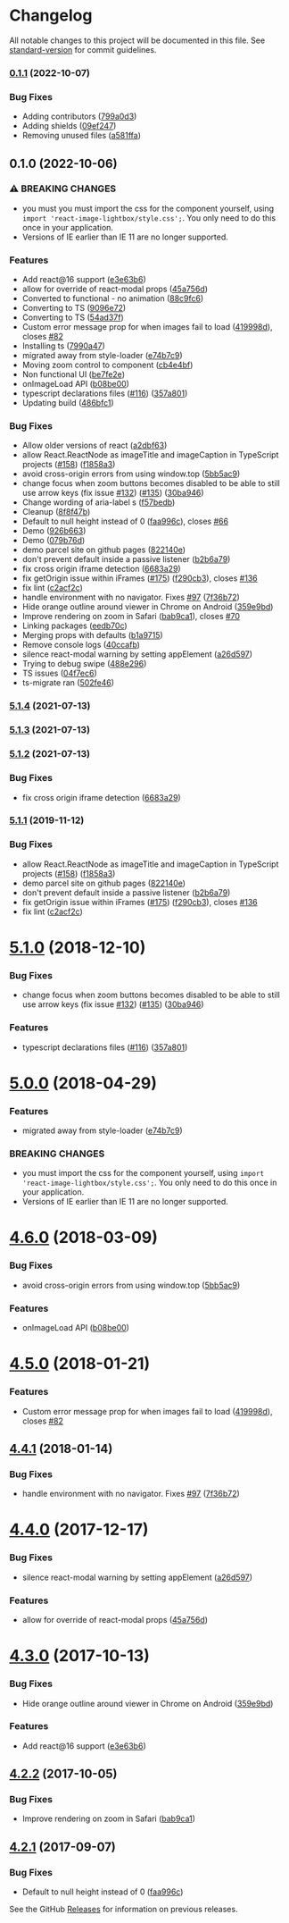# Changelog

All notable changes to this project will be documented in this file. See [standard-version](https://github.com/conventional-changelog/standard-version) for commit guidelines.

### [0.1.1](https://github.com/christopher-caldwell/react-image-lightbox/compare/v0.1.0...v0.1.1) (2022-10-07)


### Bug Fixes

* Adding contributors ([799a0d3](https://github.com/christopher-caldwell/react-image-lightbox/commit/799a0d3f5770b29a979287bbac43769419e42801))
* Adding shields ([09ef247](https://github.com/christopher-caldwell/react-image-lightbox/commit/09ef247e4a811fe7846fc709fbbb4d8d16a712f5))
* Removing unused files ([a581ffa](https://github.com/christopher-caldwell/react-image-lightbox/commit/a581ffaae01d86160f8b08166c17b9bf5691846f))

## 0.1.0 (2022-10-06)


### ⚠ BREAKING CHANGES

* you must you must import the css for the component yourself,
using `import 'react-image-lightbox/style.css';`. You only need to do this
once in your application.
* Versions of IE earlier than IE 11 are no longer supported.

### Features

* Add react@16 support ([e3e63b6](https://github.com/christopher-caldwell/react-image-lightbox/commit/e3e63b69a66590a83d913d69ea9c05f921023c1a))
* allow for override of react-modal props ([45a756d](https://github.com/christopher-caldwell/react-image-lightbox/commit/45a756d69a459a59281d4e2f90fe429402abf26a))
* Converted to functional - no animation ([88c9fc6](https://github.com/christopher-caldwell/react-image-lightbox/commit/88c9fc6c9915a2d447a8fe05e71b8a00634f7966))
* Converting to TS ([9096e72](https://github.com/christopher-caldwell/react-image-lightbox/commit/9096e7265404135f2a348036b26387605d65c086))
* Converting to TS ([54ad37f](https://github.com/christopher-caldwell/react-image-lightbox/commit/54ad37f82b4cf00196b43cfd74ec27f26d26b5a8))
* Custom error message prop for when images fail to load ([419998d](https://github.com/christopher-caldwell/react-image-lightbox/commit/419998d94d449c305a4482d576753503f8da0b63)), closes [#82](https://github.com/christopher-caldwell/react-image-lightbox/issues/82)
* Installing ts ([7990a47](https://github.com/christopher-caldwell/react-image-lightbox/commit/7990a475d28af0ff0bd2b3420a722d58431597b5))
* migrated away from style-loader ([e74b7c9](https://github.com/christopher-caldwell/react-image-lightbox/commit/e74b7c99eb4642a42631d2372b46645f044b8414))
* Moving zoom control to component ([cb4e4bf](https://github.com/christopher-caldwell/react-image-lightbox/commit/cb4e4bf0ca8d23d974ec0c709d1df335f52602ba))
* Non functional UI ([be7fe2e](https://github.com/christopher-caldwell/react-image-lightbox/commit/be7fe2eee80f949d6bac9265c927072dd5c84fbf))
* onImageLoad API ([b08be00](https://github.com/christopher-caldwell/react-image-lightbox/commit/b08be0081f2c4b99f4003105a2d1f3cfb4d0ce80))
* typescript declarations files ([#116](https://github.com/christopher-caldwell/react-image-lightbox/issues/116)) ([357a801](https://github.com/christopher-caldwell/react-image-lightbox/commit/357a801f1f799325708e36b281d332bdc73ed4b4))
* Updating build ([486bfc1](https://github.com/christopher-caldwell/react-image-lightbox/commit/486bfc1b09193b421915ece6c14e8600ad43331f))


### Bug Fixes

* Allow older versions of react ([a2dbf63](https://github.com/christopher-caldwell/react-image-lightbox/commit/a2dbf633873f72ccdeae9b57770e278a1a6167ed))
* allow React.ReactNode as imageTitle and imageCaption in TypeScript projects ([#158](https://github.com/christopher-caldwell/react-image-lightbox/issues/158)) ([f1858a3](https://github.com/christopher-caldwell/react-image-lightbox/commit/f1858a3efe25b66b850565b308688669bd7bab66))
* avoid cross-origin errors from using window.top ([5bb5ac9](https://github.com/christopher-caldwell/react-image-lightbox/commit/5bb5ac9cc06c7cb5a7447c74060c3e9c3f44fb07))
* change focus when zoom buttons becomes disabled to be able to still use arrow keys (fix issue [#132](https://github.com/christopher-caldwell/react-image-lightbox/issues/132)) ([#135](https://github.com/christopher-caldwell/react-image-lightbox/issues/135)) ([30ba946](https://github.com/christopher-caldwell/react-image-lightbox/commit/30ba9466e3b18cacf9f1647c7a3b33ae54348b2c))
* Change wording of aria-label s ([f57bedb](https://github.com/christopher-caldwell/react-image-lightbox/commit/f57bedb002ca29f8641de29cf1a08536880154ae))
* Cleanup ([8f8f47b](https://github.com/christopher-caldwell/react-image-lightbox/commit/8f8f47bf6ff613b981544d5bf79b5998de68825a))
* Default to null height instead of 0 ([faa996c](https://github.com/christopher-caldwell/react-image-lightbox/commit/faa996c1e767faa67b56118ead25ff1059bcd83f)), closes [#66](https://github.com/christopher-caldwell/react-image-lightbox/issues/66)
* Demo ([926b663](https://github.com/christopher-caldwell/react-image-lightbox/commit/926b66358e709861d9232a21b1c5873aa7183bf4))
* Demo ([079b76d](https://github.com/christopher-caldwell/react-image-lightbox/commit/079b76db182fc5bb9eb40ab6c2c7b7f54dc4f845))
* demo parcel site on github pages ([822140e](https://github.com/christopher-caldwell/react-image-lightbox/commit/822140ed665f55f664c1a5ea851f6b3aeaed31db))
* don't prevent default inside a passive listener ([b2b6a79](https://github.com/christopher-caldwell/react-image-lightbox/commit/b2b6a798671de7027635123baec8584e3fefaaf2))
* fix cross origin iframe detection ([6683a29](https://github.com/christopher-caldwell/react-image-lightbox/commit/6683a29639f0df2609849d9c71f7da0fa08a4882))
* fix getOrigin issue within iFrames ([#175](https://github.com/christopher-caldwell/react-image-lightbox/issues/175)) ([f290cb3](https://github.com/christopher-caldwell/react-image-lightbox/commit/f290cb344ac89f6359b39c0fd4ab8fe00bb36205)), closes [#136](https://github.com/christopher-caldwell/react-image-lightbox/issues/136)
* fix lint ([c2acf2c](https://github.com/christopher-caldwell/react-image-lightbox/commit/c2acf2ccd86610ad89f3af497e4eefc911da68ac))
* handle environment with no navigator. Fixes [#97](https://github.com/christopher-caldwell/react-image-lightbox/issues/97) ([7f36b72](https://github.com/christopher-caldwell/react-image-lightbox/commit/7f36b72b3ab82b3fca3de2b6d000c89a2d81d8aa))
* Hide orange outline around viewer in Chrome on Android ([359e9bd](https://github.com/christopher-caldwell/react-image-lightbox/commit/359e9bdc359a306a6be326f02632770ab6d3cf56))
* Improve rendering on zoom in Safari ([bab9ca1](https://github.com/christopher-caldwell/react-image-lightbox/commit/bab9ca146da0d9988352dd9d24b6393c911be073)), closes [#70](https://github.com/christopher-caldwell/react-image-lightbox/issues/70)
* Linking packages ([eedb70c](https://github.com/christopher-caldwell/react-image-lightbox/commit/eedb70ced5f53fd1c59b22d4528a13f794b0d96e))
* Merging props with defaults ([b1a9715](https://github.com/christopher-caldwell/react-image-lightbox/commit/b1a9715171640f196d77731c8a37a44e0b00df19))
* Remove console logs ([40ccafb](https://github.com/christopher-caldwell/react-image-lightbox/commit/40ccafbc939f2780f578733c2b658b1bc3ba8d20))
* silence react-modal warning by setting appElement ([a26d597](https://github.com/christopher-caldwell/react-image-lightbox/commit/a26d5978b623019ff87920aeaf82f5af9c0a59bf))
* Trying to debug swipe ([488e296](https://github.com/christopher-caldwell/react-image-lightbox/commit/488e296128d1c9f227985436c40ef5b18d3a40ef))
* TS issues ([04f7ec6](https://github.com/christopher-caldwell/react-image-lightbox/commit/04f7ec6548c3b6af083a751025c4a9f3d230e54f))
* ts-migrate ran ([502fe46](https://github.com/christopher-caldwell/react-image-lightbox/commit/502fe46defda0c067d57b1ef474ddecb34776c5b))

### [5.1.4](https://github.com/frontend-collective/react-image-lightbox/compare/v5.1.3...v5.1.4) (2021-07-13)

### [5.1.3](https://github.com/frontend-collective/react-image-lightbox/compare/v5.1.2...v5.1.3) (2021-07-13)

### [5.1.2](https://github.com/frontend-collective/react-image-lightbox/compare/v5.1.1...v5.1.2) (2021-07-13)


### Bug Fixes

* fix cross origin iframe detection ([6683a29](https://github.com/frontend-collective/react-image-lightbox/commit/6683a29639f0df2609849d9c71f7da0fa08a4882))

### [5.1.1](https://github.com/frontend-collective/react-image-lightbox/compare/v5.1.0...v5.1.1) (2019-11-12)


### Bug Fixes

* allow React.ReactNode as imageTitle and imageCaption in TypeScript projects ([#158](https://github.com/frontend-collective/react-image-lightbox/issues/158)) ([f1858a3](https://github.com/frontend-collective/react-image-lightbox/commit/f1858a3efe25b66b850565b308688669bd7bab66))
* demo parcel site on github pages ([822140e](https://github.com/frontend-collective/react-image-lightbox/commit/822140ed665f55f664c1a5ea851f6b3aeaed31db))
* don't prevent default inside a passive listener ([b2b6a79](https://github.com/frontend-collective/react-image-lightbox/commit/b2b6a798671de7027635123baec8584e3fefaaf2))
* fix getOrigin issue within iFrames ([#175](https://github.com/frontend-collective/react-image-lightbox/issues/175)) ([f290cb3](https://github.com/frontend-collective/react-image-lightbox/commit/f290cb344ac89f6359b39c0fd4ab8fe00bb36205)), closes [#136](https://github.com/frontend-collective/react-image-lightbox/issues/136)
* fix lint ([c2acf2c](https://github.com/frontend-collective/react-image-lightbox/commit/c2acf2ccd86610ad89f3af497e4eefc911da68ac))

<a name="5.1.0"></a>

# [5.1.0](https://github.com/frontend-collective/react-image-lightbox/compare/v5.0.0...v5.1.0) (2018-12-10)

### Bug Fixes

- change focus when zoom buttons becomes disabled to be able to still use arrow keys (fix issue [#132](https://github.com/frontend-collective/react-image-lightbox/issues/132)) ([#135](https://github.com/frontend-collective/react-image-lightbox/issues/135)) ([30ba946](https://github.com/frontend-collective/react-image-lightbox/commit/30ba946))

### Features

- typescript declarations files ([#116](https://github.com/frontend-collective/react-image-lightbox/issues/116)) ([357a801](https://github.com/frontend-collective/react-image-lightbox/commit/357a801))

<a name="5.0.0"></a>

# [5.0.0](https://github.com/frontend-collective/react-image-lightbox/compare/v4.6.0...v5.0.0) (2018-04-29)

### Features

- migrated away from style-loader ([e74b7c9](https://github.com/frontend-collective/react-image-lightbox/commit/e74b7c9))

### BREAKING CHANGES

- you must import the css for the component yourself,
  using `import 'react-image-lightbox/style.css';`. You only need to do this
  once in your application.
- Versions of IE earlier than IE 11 are no longer supported.

<a name="4.6.0"></a>

# [4.6.0](https://github.com/frontend-collective/react-image-lightbox/compare/v4.5.0...v4.6.0) (2018-03-09)

### Bug Fixes

- avoid cross-origin errors from using window.top ([5bb5ac9](https://github.com/frontend-collective/react-image-lightbox/commit/5bb5ac9))

### Features

- onImageLoad API ([b08be00](https://github.com/frontend-collective/react-image-lightbox/commit/b08be00))

<a name="4.5.0"></a>

# [4.5.0](https://github.com/frontend-collective/react-image-lightbox/compare/v4.4.1...v4.5.0) (2018-01-21)

### Features

- Custom error message prop for when images fail to load ([419998d](https://github.com/frontend-collective/react-image-lightbox/commit/419998d)), closes [#82](https://github.com/frontend-collective/react-image-lightbox/issues/82)

<a name="4.4.1"></a>

## [4.4.1](https://github.com/frontend-collective/react-image-lightbox/compare/v4.4.0...v4.4.1) (2018-01-14)

### Bug Fixes

- handle environment with no navigator. Fixes [#97](https://github.com/frontend-collective/react-image-lightbox/issues/97) ([7f36b72](https://github.com/frontend-collective/react-image-lightbox/commit/7f36b72))

<a name="4.4.0"></a>

# [4.4.0](https://github.com/frontend-collective/react-image-lightbox/compare/v4.3.0...v4.4.0) (2017-12-17)

### Bug Fixes

- silence react-modal warning by setting appElement ([a26d597](https://github.com/frontend-collective/react-image-lightbox/commit/a26d597))

### Features

- allow for override of react-modal props ([45a756d](https://github.com/frontend-collective/react-image-lightbox/commit/45a756d))

<a name="4.3.0"></a>

# [4.3.0](https://github.com/frontend-collective/react-image-lightbox/compare/v4.2.2...v4.3.0) (2017-10-13)

### Bug Fixes

- Hide orange outline around viewer in Chrome on Android ([359e9bd](https://github.com/frontend-collective/react-image-lightbox/commit/359e9bd))

### Features

- Add react@16 support ([e3e63b6](https://github.com/frontend-collective/react-image-lightbox/commit/e3e63b6))

<a name="4.2.2"></a>

## [4.2.2](https://github.com/frontend-collective/react-image-lightbox/compare/v4.2.1...v4.2.2) (2017-10-05)

### Bug Fixes

- Improve rendering on zoom in Safari ([bab9ca1](https://github.com/frontend-collective/react-image-lightbox/commit/bab9ca1))

<a name="4.2.1"></a>

## [4.2.1](https://github.com/frontend-collective/react-image-lightbox/compare/v4.1.0...v4.2.1) (2017-09-07)

### Bug Fixes

- Default to null height instead of 0 ([faa996c](https://github.com/frontend-collective/react-image-lightbox/commit/faa996c))

See the GitHub [Releases](https://github.com/frontend-collective/react-image-lightbox/releases) for information on previous releases.
